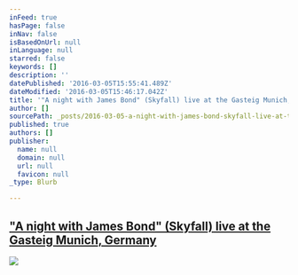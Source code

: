 ```yaml
---
inFeed: true
hasPage: false
inNav: false
isBasedOnUrl: null
inLanguage: null
starred: false
keywords: []
description: ''
datePublished: '2016-03-05T15:55:41.489Z'
dateModified: '2016-03-05T15:46:17.042Z'
title: '"A night with James Bond" (Skyfall) live at the Gasteig Munich, Germany'
author: []
sourcePath: _posts/2016-03-05-a-night-with-james-bond-skyfall-live-at-the-gasteig-muni.md
published: true
authors: []
publisher:
  name: null
  domain: null
  url: null
  favicon: null
_type: Blurb

---
```

## ["A night with James Bond" (Skyfall) live at the Gasteig Munich, Germany][0]
![](https://the-grid-user-content.s3-us-west-2.amazonaws.com/ad9e385d-f480-429c-86b9-bf09a6d971e4.jpg)

[0]: http://www.muenchenevent.de/veranstaltungen/Eine_Nacht_mit_James_Bond-3431.html#__utma=239463644.2018674490.1454261112.1454261112.1454261112.1&__utmb=239463644.9.8.1454261353037&__utmc=239463644&__utmx=-&__utmz=239463644.1454261112.1.1.utmcsr=google|utmccn=%28organic%29|utmcmd=organic|utmctr=%28not%20provided%29&__utmv=-&__utmk=68615506